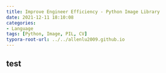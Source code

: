 ```yaml
---
title: Improve Engineer Efficiency - Python Image Library
date: 2021-12-11 18:10:08
categories: 
- Language
tags: [Python, Image, PIL, CV]
typora-root-url: ../../allenlu2009.github.io
---
```


<script type="text/x-mathjax-config">
MathJax.Hub.Config({
  TeX: { equationNumbers: { autoNumber: "AMS" } }
});
</script>


## test

